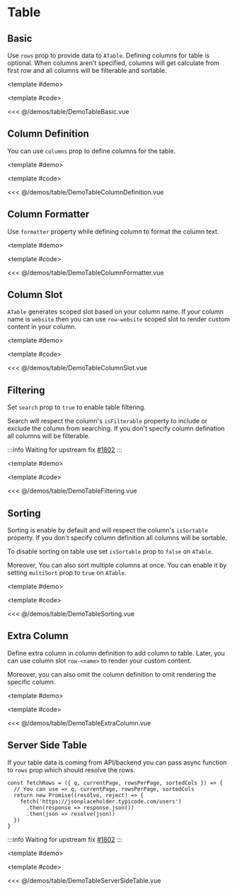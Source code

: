 # Table

<!-- 👉 Basic -->
<Demo>

## Basic

Use `rows` prop to provide data to `ATable`. Defining columns for table is optional. When columns aren't specified, columns will get calculate from first row and all columns will be filterable and sortable.

<template #demo>
    <div class="cards-demo-container">
        <DemoTableBasic />
    </div>
</template>

<template #code>

<<< @/demos/table/DemoTableBasic.vue

</template>

</Demo>

<!-- 👉 Column Definition -->
<Demo>

## Column Definition

You can use `columns` prop to define columns for the table.

<template #demo>
    <div class="cards-demo-container">
        <DemoTableColumnDefinition />
    </div>
</template>

<template #code>

<<< @/demos/table/DemoTableColumnDefinition.vue

</template>

</Demo>

<!-- 👉 Column Formatter -->
<Demo>

## Column Formatter

Use `formatter` property while defining column to format the column text.

<template #demo>
    <div class="cards-demo-container">
        <DemoTableColumnFormatter />
    </div>
</template>

<template #code>

<<< @/demos/table/DemoTableColumnFormatter.vue

</template>

</Demo>

<!-- 👉 Column Slot -->
<Demo>

## Column Slot

`ATable` generates scoped slot based on your column name. If your column name is `website` then you can use `row-website` scoped slot to render custom content in your column.

<template #demo>
    <div class="cards-demo-container">
        <DemoTableColumnSlot />
    </div>
</template>

<template #code>

<<< @/demos/table/DemoTableColumnSlot.vue

</template>

</Demo>

<!-- 👉 Filtering -->
<Demo>

## Filtering

Set `search` prop to `true` to enable table filtering.

Search will respect the column's `isFilterable` property to include or exclude the column from searching. If you don't specify column defination all columns will be filterable.

:::info
Waiting for upstream fix [#1802](https://github.com/vueuse/vueuse/issues/1802)
:::

<template #demo>
    <div class="cards-demo-container opacity-50 pointer-events-none">
        <DemoTableFiltering />
    </div>
</template>

<template #code>

<<< @/demos/table/DemoTableFiltering.vue

</template>

</Demo>

<!-- 👉 Sorting -->
<Demo>

## Sorting

Sorting is enable by default and will respect the column's `isSortable` property. If you don't specify column definition all columns will be sortable.

To disable sorting on table use set `isSortable` prop to `false` on `ATable`.

Moreover, You can also sort multiple columns at once. You can enable it by setting `multiSort` prop to `true` on `ATable`.

<template #demo>
    <div class="cards-demo-container">
        <DemoTableSorting />
    </div>
</template>

<template #code>

<<< @/demos/table/DemoTableSorting.vue

</template>

</Demo>

<!-- 👉 Extra Column -->
<Demo>

## Extra Column

Define extra column in column definition to add column to table. Later, you can use column slot `row-<name>` to render your custom content.

Moreover, you can also omit the column definition to omit rendering the specific column.

<template #demo>
    <div class="cards-demo-container">
        <DemoTableExtraColumn />
    </div>
</template>

<template #code>

<<< @/demos/table/DemoTableExtraColumn.vue

</template>

</Demo>

<!-- 👉 Server Side Table -->
<Demo>

## Server Side Table

If your table data is coming from API/backend you can pass async function to `rows` prop which should resolve the rows.

```ts{6}
const fetchRows = ({ q, currentPage, rowsPerPage, sortedCols }) => {
  // You can use => q, currentPage, rowsPerPage, sortedCols
  return new Promise((resolve, reject) => {
    fetch('https://jsonplaceholder.typicode.com/users')
      .then(response => response.json())
      .then(json => resolve(json))
  })
}
```

:::info
Waiting for upstream fix [#1802](https://github.com/vueuse/vueuse/issues/1802)
:::

<template #demo>
    <div class="cards-demo-container opacity-50 pointer-events-none">
        <DemoTableServerSideTable />
    </div>
</template>

<template #code>

<<< @/demos/table/DemoTableServerSideTable.vue

</template>

</Demo>
